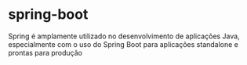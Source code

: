 # spring-boot
Spring é amplamente utilizado no desenvolvimento de aplicações Java, especialmente com o uso do Spring Boot para aplicações standalone e prontas para produção
